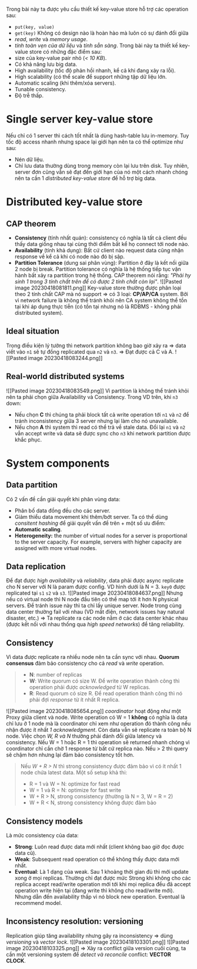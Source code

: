 Trong bài này ta được yêu cầu thiết kế key-value store hỗ trợ các operation sau:
- `put(key, value)`
- `get(key)`
Không có design nào là hoàn hào mà luôn có sự đánh đổi giữa
- *read*, *write* và *memory usage*.
- *tính toàn vẹn của dữ liệu* và *tính sẵn sàng*.
Trong bài này ta thiết kế key-value store có những đặc điểm sau:
- size của key-value pair nhỏ (*< 10 KB*).
- Có khả năng lưu big data.
- High availability (tốc độ phản hồi nhanh, kể cả khi đang xảy ra lỗi).
- High scalability (có thể scale để support những tập dữ liệu lớn.
- Automatic scaling (khi thêm/xóa servers).
- Tunable consistency.
- Độ trễ thấp.
# Single server key-value store
Nếu chỉ có 1 server thì cách tốt nhất là dùng hash-table lưu in-memory. Tuy tốc độ access nhanh nhưng space lại giới hạn nên ta có thể optimize như sau:
- Nén dữ liệu.
- Chỉ lưu data thường dùng trong memory còn lại lưu trên disk.
Tuy nhiên, server đơn cũng vẫn sẽ đạt đến giới hạn của nó một cách nhanh chóng nên ta cần 1 *distributed key-value store* để hỗ trợ big data.
# Distributed key-value store
## CAP theorem
- **Consistency** (tính nhất quán): consistency có nghĩa là tất cả client đều thấy data giống nhau tại cùng thời điểm bất kể họ connect tới node nào.
- **Availability** (tính khả dụng): Bất cứ client nào request data cũng nhận response về kể cả khi có node nào đó bị sập.
- **Partition Tolerance** (dung sai phân vùng): Partition ở đây là kết nối giữa 2 node bị break. Partition tolerance có nghĩa là hệ thống tiếp tục vận hành bất xảy ra partition trong hệ thống.
CAP theorem nói rằng: *"Phải hy sinh 1 trong 3 tính chất trên để có được 2 tính chất còn lại"*.
![[Pasted image 20230418081811.png]]
Key-value store thường được phân loại theo 2 tính chất CAP mà nó support => có 3 loại: **CP/AP/CA** system.
Bởi vì network failure là không thể tránh khỏi nên CA system không thể tồn tại khi áp dụng thực tiễn (có tồn tại nhưng nó là RDBMS - không phải distributed system).
## Ideal situation
Trong điều kiện lý tưởng thì network partition không bao giờ xảy ra => data viết vào `n1` sẽ tự đồng replicated qua `n2` và `n3`.
=> Đạt được cả C và A.
![[Pasted image 20230418083244.png]]
## Real-world distributed systems
![[Pasted image 20230418083549.png]]
Vì partition là không thể tránh khỏi nên ta phải chọn giữa Availability và Consistency.
Trong VD trên, khi `n3` down:
- Nếu chọn **C** thì chúng ta phải block tất cả write operation tới `n1` và `n2` để tránh inconsistency giữa 3 server nhưng lại làm cho nó unavailable.
- Nếu chọn **A** thì system thì read có thể trả về stale data. Đổi lại `n1` và `n2` vẫn accept write và data sẽ được sync cho `n3` khi network partition được khắc phục.
# System components
## Data partition
Có 2 vấn đề cần giải quyết khi phân vùng data:
- Phân bố data đồng đều cho các server.
- Giảm thiểu data movement khi thêm/bớt server.
Ta có thể dùng *consitent hashing* để giải quyết vấn đề trên + một số ưu điểm:
- **Automatic scaling**.
- **Heterogeneity:** the number of virtual nodes for a server is proportional to the server capacity. For example, servers with higher capacity are assigned with more virtual nodes.
## Data replication
Để đạt được *high availability* và *reliability*, data phải được async replicate cho N server với N là param được config. VD hình dưới là N = 3. `key0` được replicated tại `s1` `s2` và `s3`.
![[Pasted image 20230418084637.png]]
Nhưng nếu có virtual node thì N node đầu tiên có thể map tới ít hơn N physical servers. Để tránh issue này thì ta chỉ lấy unique server.
Node trong cùng data center thường fail với nhau (VD mất điện, network issues hay natural disaster, etc.) => Ta replicate ra các node nằm ở các data center khác nhau (được kết nối với nhau thống qua *high speed networks*) để tăng reliability.
## Consistency
Vì data được replicate ra nhiều node nên ta cần sync với nhau. **Quorum consensus** đảm bảo consistency cho cả *read* và *write* operation.
> - **N**: number of replicas
> - **W**: Write quorum có size W. Để write operation thành công thì operation phải được *acknowledged* từ W replicas.
> - **R**: Read quorum có size R. Để read operation thành công thì nó phải đợi *response* từ ít nhất R replica.

![[Pasted image 20230418085654.png]]
 *coordinator* hoạt động như một Proxy giữa client và node. Write operation có W = 1 **không** có nghĩa là data chỉ lưu ở 1 node mà là coordinator chỉ xem như operation đó thành công nếu nhận được ít nhất *1 acknowledgment*. Còn data vẫn sẽ replicate ra toàn bộ N node.
 Việc chọn *W, R và N* thường phải đánh đổi giữa latency và consistency. Nếu W = 1 hoặc R = 1 thì operation sẽ returned nhanh chóng vì coordinator chỉ cần chờ 1 response từ bất cứ replica nào. Nếu > 2 thì query sẽ chậm hơn nhưng lại đảm bảo consistency tốt hơn.
 > Nếu *W + R > N* thì strong consistency được đảm bảo vì có ít nhất 1 node chứa latest data.
 > Một số setup khả thi:
 > - R = 1 và W = N: optimize for fast read
 > - W = 1 và R = N: optimize for fast write
 > - W + R > N, strong consistency (thường là N = 3, W = R = 2)
 > - W + R < N, strong consistency không được đảm bảo
 
## Consistency models
Là mức consistency của data:
- **Strong**: Luôn read được data mới nhất (client không bao giờ đọc được data cũ).
- **Weak**: Subsequent read operation có thể không thấy được data mới nhất.
- **Eventual**: Là 1 dạng của weak. Sau 1 khoảng thời gian đủ thì mới update xong ở mọi replicas.
Thường chỉ đạt được mức Strong khi không cho các replica accept read/write operation mới tới khi mọi replica đều đã accept operation write hiện tại (đang write thì không cho read/write mới). Nhưng dẫn đến availability thấp vì nó block new operation.
Eventual là recommend model.
## Inconsistency resolution: versioning
Replication giúp tăng availability nhưng gây ra inconsistency => dùng *versioning* và *vector lock*.
![[Pasted image 20230418103301.png]]
![[Pasted image 20230418103325.png]]
=> Xảy ra conflict giữa version cuối cùng, ta cần một versioning system để *detect và reconcile* conflict: **VECTOR CLOCK**.
